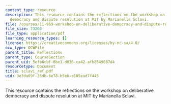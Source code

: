 ```yaml
---
content_type: resource
description: This resource contains the reflections on the workshop on deliberative
  democracy and dispute resolution at MIT by Marianella Sclavi.
file: /courses/11-969-workshop-on-deliberative-democracy-and-dispute-resolution-summer-2005/3e3da09f26db6e78b5ebe185ead7f445_sclavi_ref.pdf
file_size: 73260
file_type: application/pdf
learning_resource_types: []
license: https://creativecommons.org/licenses/by-nc-sa/4.0/
ocw_type: OCWFile
parent_title: Reflections
parent_type: CourseSection
parent_uid: 5efb6cbf-8be1-d826-ca42-afb8549867d4
resourcetype: Document
title: sclavi_ref.pdf
uid: 3e3da09f-26db-6e78-b5eb-e185ead7f445
---
```

This resource contains the reflections on the workshop on deliberative democracy and dispute resolution at MIT by Marianella Sclavi.